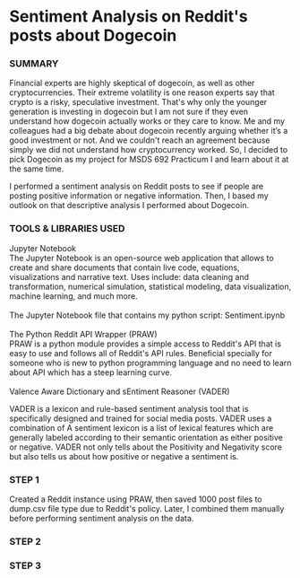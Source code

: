 <h1>Sentiment Analysis on Reddit's posts about Dogecoin</h1>

<h3>SUMMARY</h3>
Financial experts are highly skeptical of dogecoin, as well as other cryptocurrencies. Their extreme volatility is one reason experts say that crypto is a risky, speculative investment. That's why only the younger generation is investing in dogecoin but I am not sure if they even understand how dogecoin actually works or they care to know. Me and my colleagues had a big debate about dogecoin recently arguing whether it’s a good investment or not. And we couldn't reach an agreement because simply we did not understand how cryptocurrency worked. So, I decided to pick Dogecoin as my project for MSDS 692 Practicum I and learn about it at the same time.
<p> I performed a sentiment analysis on Reddit posts to see if people are posting positive information or negative information. Then, I based my outlook on that descriptive analysis I performed about Dogecoin.</p>
<h3>TOOLS & LIBRARIES USED</h3>
Jupyter Notebook</br>
The Jupyter Notebook is an open-source web application that allows to create and share documents that contain live code, equations, visualizations and narrative text. Uses include: data cleaning and transformation, numerical simulation, statistical modeling, data visualization, machine learning, and much more.</br></br>
The Jupyter Notebook file that contains my python script: Sentiment.ipynb</br></br>
The Python Reddit API Wrapper (PRAW)</br>
PRAW is a python module provides a simple access to Reddit's API that is easy to use and follows all of Reddit's API rules. Beneficial specially for someone who is new to python programming language and no need to learn about API which has a steep learning curve.</br></br>
Valence Aware Dictionary and sEntiment Reasoner (VADER)</br>
<p>VADER is a lexicon and rule-based sentiment analysis tool that is specifically designed and trained for social media posts. VADER uses a combination of A sentiment lexicon is a list of lexical features which are generally labeled according to their semantic orientation as either positive or negative. VADER not only tells about the Positivity and Negativity score but also tells us about how positive or negative a sentiment is.</p>
<h3>STEP 1</h3>
<p>Created a Reddit instance using PRAW, then saved 1000 post files to dump.csv file type due to Reddit's policy. Later, I combined them manually before performing sentiment analysis on the data.</p> 
<h3>STEP 2</h3>
<h3>STEP 3</h3>
